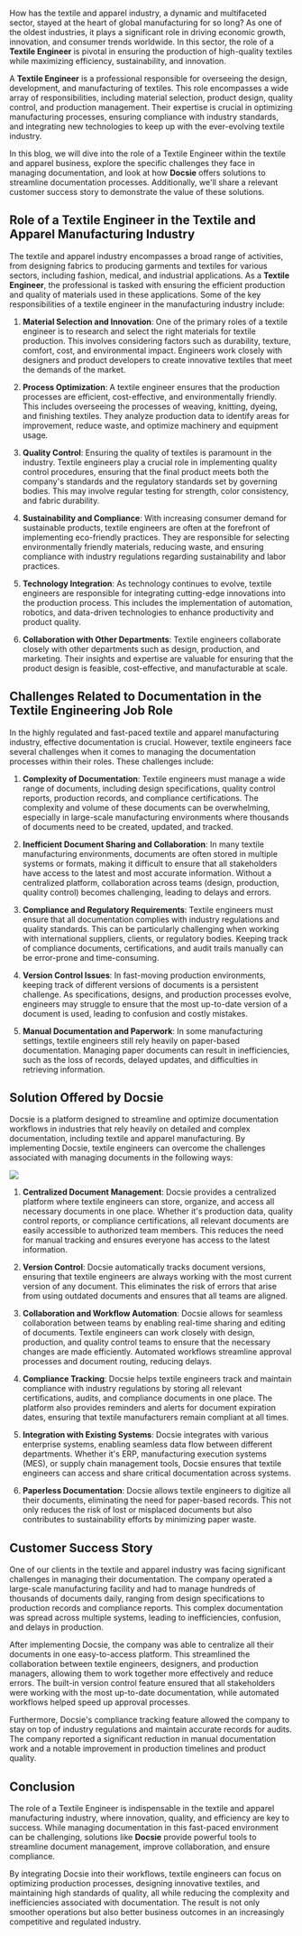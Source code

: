 How has the textile and apparel industry, a dynamic and multifaceted sector, stayed at the heart of global manufacturing for so long? As one of the oldest industries, it plays a significant role in driving economic growth, innovation, and consumer trends worldwide. In this sector, the role of a **Textile Engineer** is pivotal in ensuring the production of high-quality textiles while maximizing efficiency, sustainability, and innovation.

A **Textile Engineer** is a professional responsible for overseeing the design, development, and manufacturing of textiles. This role encompasses a wide array of responsibilities, including material selection, product design, quality control, and production management. Their expertise is crucial in optimizing manufacturing processes, ensuring compliance with industry standards, and integrating new technologies to keep up with the ever-evolving textile industry.

In this blog, we will dive into the role of a Textile Engineer within the textile and apparel business, explore the specific challenges they face in managing documentation, and look at how **Docsie** offers solutions to streamline documentation processes. Additionally, we'll share a relevant customer success story to demonstrate the value of these solutions.

## Role of a Textile Engineer in the Textile and Apparel Manufacturing Industry

The textile and apparel industry encompasses a broad range of activities, from designing fabrics to producing garments and textiles for various sectors, including fashion, medical, and industrial applications. As a **Textile Engineer**, the professional is tasked with ensuring the efficient production and quality of materials used in these applications. Some of the key responsibilities of a textile engineer in the manufacturing industry include:

1. **Material Selection and Innovation**: One of the primary roles of a textile engineer is to research and select the right materials for textile production. This involves considering factors such as durability, texture, comfort, cost, and environmental impact. Engineers work closely with designers and product developers to create innovative textiles that meet the demands of the market.

2. **Process Optimization**: A textile engineer ensures that the production processes are efficient, cost-effective, and environmentally friendly. This includes overseeing the processes of weaving, knitting, dyeing, and finishing textiles. They analyze production data to identify areas for improvement, reduce waste, and optimize machinery and equipment usage.

3. **Quality Control**: Ensuring the quality of textiles is paramount in the industry. Textile engineers play a crucial role in implementing quality control procedures, ensuring that the final product meets both the company's standards and the regulatory standards set by governing bodies. This may involve regular testing for strength, color consistency, and fabric durability.

4. **Sustainability and Compliance**: With increasing consumer demand for sustainable products, textile engineers are often at the forefront of implementing eco-friendly practices. They are responsible for selecting environmentally friendly materials, reducing waste, and ensuring compliance with industry regulations regarding sustainability and labor practices.

5. **Technology Integration**: As technology continues to evolve, textile engineers are responsible for integrating cutting-edge innovations into the production process. This includes the implementation of automation, robotics, and data-driven technologies to enhance productivity and product quality.

6. **Collaboration with Other Departments**: Textile engineers collaborate closely with other departments such as design, production, and marketing. Their insights and expertise are valuable for ensuring that the product design is feasible, cost-effective, and manufacturable at scale.

## Challenges Related to Documentation in the Textile Engineering Job Role

In the highly regulated and fast-paced textile and apparel manufacturing industry, effective documentation is crucial. However, textile engineers face several challenges when it comes to managing the documentation processes within their roles. These challenges include:

1. **Complexity of Documentation**: Textile engineers must manage a wide range of documents, including design specifications, quality control reports, production records, and compliance certifications. The complexity and volume of these documents can be overwhelming, especially in large-scale manufacturing environments where thousands of documents need to be created, updated, and tracked.

2. **Inefficient Document Sharing and Collaboration**: In many textile manufacturing environments, documents are often stored in multiple systems or formats, making it difficult to ensure that all stakeholders have access to the latest and most accurate information. Without a centralized platform, collaboration across teams (design, production, quality control) becomes challenging, leading to delays and errors.

3. **Compliance and Regulatory Requirements**: Textile engineers must ensure that all documentation complies with industry regulations and quality standards. This can be particularly challenging when working with international suppliers, clients, or regulatory bodies. Keeping track of compliance documents, certifications, and audit trails manually can be error-prone and time-consuming.

4. **Version Control Issues**: In fast-moving production environments, keeping track of different versions of documents is a persistent challenge. As specifications, designs, and production processes evolve, engineers may struggle to ensure that the most up-to-date version of a document is used, leading to confusion and costly mistakes.

5. **Manual Documentation and Paperwork**: In some manufacturing settings, textile engineers still rely heavily on paper-based documentation. Managing paper documents can result in inefficiencies, such as the loss of records, delayed updates, and difficulties in retrieving information.

## Solution Offered by Docsie

Docsie is a platform designed to streamline and optimize documentation workflows in industries that rely heavily on detailed and complex documentation, including textile and apparel manufacturing. By implementing Docsie, textile engineers can overcome the challenges associated with managing documents in the following ways:

![](https://cdn.docsie.io/workspace_PxAvC1Uenuc7ad6H3/doc_wn84Jkoc6hIMTO2eE/file_wp2LyIfmJRkuzzqoi/image_3ff6fd5f-23df-1310-a91d-4b68f7347d05.jpg)

1. **Centralized Document Management**: Docsie provides a centralized platform where textile engineers can store, organize, and access all necessary documents in one place. Whether it's production data, quality control reports, or compliance certifications, all relevant documents are easily accessible to authorized team members. This reduces the need for manual tracking and ensures everyone has access to the latest information.

2. **Version Control**: Docsie automatically tracks document versions, ensuring that textile engineers are always working with the most current version of any document. This eliminates the risk of errors that arise from using outdated documents and ensures that all teams are aligned.

3. **Collaboration and Workflow Automation**: Docsie allows for seamless collaboration between teams by enabling real-time sharing and editing of documents. Textile engineers can work closely with design, production, and quality control teams to ensure that the necessary changes are made efficiently. Automated workflows streamline approval processes and document routing, reducing delays.

4. **Compliance Tracking**: Docsie helps textile engineers track and maintain compliance with industry regulations by storing all relevant certifications, audits, and compliance documents in one place. The platform also provides reminders and alerts for document expiration dates, ensuring that textile manufacturers remain compliant at all times.

5. **Integration with Existing Systems**: Docsie integrates with various enterprise systems, enabling seamless data flow between different departments. Whether it's ERP, manufacturing execution systems (MES), or supply chain management tools, Docsie ensures that textile engineers can access and share critical documentation across systems.

6. **Paperless Documentation**: Docsie allows textile engineers to digitize all their documents, eliminating the need for paper-based records. This not only reduces the risk of lost or misplaced documents but also contributes to sustainability efforts by minimizing paper waste.

## Customer Success Story

One of our clients in the textile and apparel industry was facing significant challenges in managing their documentation. The company operated a large-scale manufacturing facility and had to manage hundreds of thousands of documents daily, ranging from design specifications to production records and compliance reports. This complex documentation was spread across multiple systems, leading to inefficiencies, confusion, and delays in production.

After implementing Docsie, the company was able to centralize all their documents in one easy-to-access platform. This streamlined the collaboration between textile engineers, designers, and production managers, allowing them to work together more effectively and reduce errors. The built-in version control feature ensured that all stakeholders were working with the most up-to-date documentation, while automated workflows helped speed up approval processes.

Furthermore, Docsie's compliance tracking feature allowed the company to stay on top of industry regulations and maintain accurate records for audits. The company reported a significant reduction in manual documentation work and a notable improvement in production timelines and product quality.

## Conclusion

The role of a Textile Engineer is indispensable in the textile and apparel manufacturing industry, where innovation, quality, and efficiency are key to success. While managing documentation in this fast-paced environment can be challenging, solutions like **Docsie** provide powerful tools to streamline document management, improve collaboration, and ensure compliance.

By integrating Docsie into their workflows, textile engineers can focus on optimizing production processes, designing innovative textiles, and maintaining high standards of quality, all while reducing the complexity and inefficiencies associated with documentation. The result is not only smoother operations but also better business outcomes in an increasingly competitive and regulated industry.
